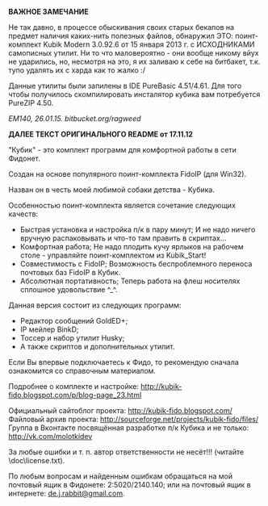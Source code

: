 **ВАЖНОЕ ЗАМЕЧАНИЕ**

Не так давно, в процессе обыскивания своих старых бекапов на предмет наличия каких-нить полезных файлов, обнаружил ЭТО:
поинт-комплект Kubik Modern 3.0.92.6 от 15 января 2013 г. с ИСХОДНИКАМИ самописных утилит.
Ни то что маловероятно - они вообще никому вйух не ударились, но, несмотря на это, я их заливаю к себе на битбакет, т.к. тупо удалять их с харда как то жалко :/

Данные утилиты были запилены в IDE PureBasic 4.51/4.61.
Для того чтобы получилось скомпилировать инсталятор кубика вам потребуется PureZIP 4.50.

*EM140, 26.01.15.
bitbucket.org/ragweed*

**ДАЛЕЕ ТЕКСТ ОРИГИНАЛЬНОГО README от 17.11.12**

"Кубик" - это комплект программ для комфортной работы в сети Фидонет. 

Создан на основе популярного поинт-комплекта FidoIP (для Win32).

Назван он в честь моей любимой собаки детства - Кубика.


Особенностью поинт-комплекта является сочетание следующих качеств:

 * Быстрая установка и настройка п/к в пару минут; И не надо ничего вручную распаковывать и что-то там править в скриптах...
 * Комфортная работа; Не надо плодить кучу ярлыков на рабочем столе - управляйте поинт-комплектом из Kubik_Start!
 * Совместимость с FidoIP; Возможность беспроблемного переноса почтовых баз FidoIP в Кубик.
 * Абсолютная портативность; Теперь работа на флеш носителях сплошное удовольствие ^_^.

Данная версия состоит из следующих программ:

   * Редактор сообщений GoldED+;
   * IP мейлер BinkD;
   * Тоссер и набор утилит Husky;
   * А также скриптов и дополнительных утилит.

Если Вы впервые подключаетесь к Фидо, то рекомендую сначала ознакомится со справочным материалом.

Подробнее о комплекте и настройке: http://kubik-fido.blogspot.com/p/blog-page_23.html

Официальный сайтоблог проекта: http://kubik-fido.blogspot.com/
Файловый архив проекта: http://sourceforge.net/projects/kubik-fido/files/
Группа в Вконтакте посвящённая разработке п/к Кубика и не только: http://vk.com/molotkidev

За любые ошибки и т. п. автор ответственности не несёт!!! (читайте \doc\license.txt).

По любым вопросам и найденным ошибкам обращаться на мой почтовый ящик в Фидонете: 2:5020/2140.140; или на почтовый ящик в интернете: de.j.rabbit@gmail.com.